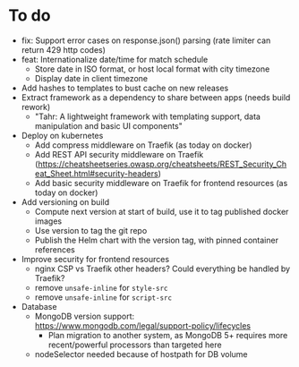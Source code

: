 # To do

- fix: Support error cases on response.json() parsing (rate limiter can return 429 http codes)
- feat: Internationalize date/time for match schedule
  - Store date in ISO format, or host local format with city timezone
  - Display date in client timezone
- Add hashes to templates to bust cache on new releases
- Extract framework as a dependency to share between apps (needs build rework)
  - "Tahr: A lightweight framework with templating support, data manipulation and basic UI components"
- Deploy on kubernetes
  - Add compress middleware on Traefik (as today on docker)
  - Add REST API security middleware on Traefik (<https://cheatsheetseries.owasp.org/cheatsheets/REST_Security_Cheat_Sheet.html#security-headers>)
  - Add basic security middleware on Traefik for frontend resources (as today on docker)
- Add versioning on build
  - Compute next version at start of build, use it to tag published docker images
  - Use version to tag the git repo
  - Publish the Helm chart with the version tag, with pinned container references
- Improve security for frontend resources
  - nginx CSP vs Traefik other headers? Could everything be handled by Traefik?
  - remove `unsafe-inline` for `style-src`
  - remove `unsafe-inline` for `script-src`
- Database
  - MongoDB version support: <https://www.mongodb.com/legal/support-policy/lifecycles>
    - Plan migration to another system, as MongoDB 5+ requires more recent/powerful processors than targeted here
  - nodeSelector needed because of hostpath for DB volume
